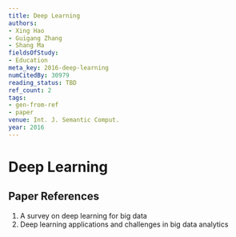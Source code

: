```yaml
---
title: Deep Learning
authors:
- Xing Hao
- Guigang Zhang
- Shang Ma
fieldsOfStudy:
- Education
meta_key: 2016-deep-learning
numCitedBy: 30979
reading_status: TBD
ref_count: 2
tags:
- gen-from-ref
- paper
venue: Int. J. Semantic Comput.
year: 2016
---
```


# Deep Learning

## Paper References

1. A survey on deep learning for big data
2. Deep learning applications and challenges in big data analytics
